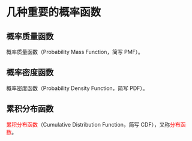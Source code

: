 # 几种重要的概率函数



## 概率质量函数

概率质量函数（Probability Mass Function，简写 PMF）。



## 概率密度函数

概率密度函数（Probability Density Function，简写 PDF）。



## 累积分布函数

<font color='red'>累积分布函数</font>（Cumulative Distribution Function，简写 CDF），又称<font color='red'>分布函数</font>。

